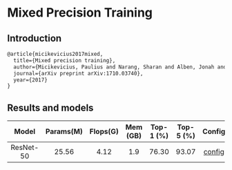 # Mixed Precision Training

## Introduction

<!-- [OTHERS] -->

```latex
@article{micikevicius2017mixed,
  title={Mixed precision training},
  author={Micikevicius, Paulius and Narang, Sharan and Alben, Jonah and Diamos, Gregory and Elsen, Erich and Garcia, David and Ginsburg, Boris and Houston, Michael and Kuchaiev, Oleksii and Venkatesh, Ganesh and others},
  journal={arXiv preprint arXiv:1710.03740},
  year={2017}
}
```

## Results and models

|         Model         | Params(M) | Flops(G) | Mem (GB) | Top-1 (%) | Top-5 (%) | Config | Download |
|:---------------------:|:---------:|:--------:|:---------:|:---------:|:---------:| :---------:|:--------:|
| ResNet-50             | 25.56     | 4.12     |    1.9    |76.30 | 93.07 | [config](https://github.com/open-mmlab/mmclassification/blob/master/configs/fp16/resnet50_b32x8_fp16_imagenet.py) | [model](https://download.openmmlab.com/mmclassification/v0/fp16/resnet50_batch256_fp16_imagenet_20210320-b3964210.pth) &#124; [log](https://download.openmmlab.com/mmclassification/v0/fp16/resnet50_batch256_fp16_imagenet_20210320-b3964210.log.json) |
